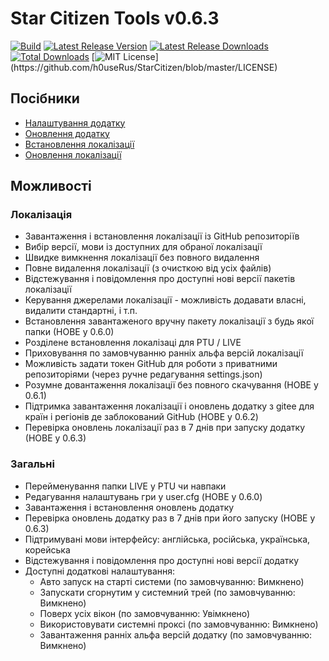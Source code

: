 # Star Citizen Tools v0.6.3
[![Build](https://github.com/h0useRus/StarCitizen/actions/workflows/build.yml/badge.svg?branch=master&event=push)](https://github.com/h0useRus/StarCitizen/actions/workflows/build.yml)
[![Latest Release Version](https://img.shields.io/github/release/h0useRus/StarCitizen?sort=date)](https://github.com/h0useRus/StarCitizen/releases/latest)
[![Latest Release Downloads](https://img.shields.io/github/downloads/h0useRus/StarCitizen/latest/total)](https://github.com/h0useRus/StarCitizen/releases/latest)
[![Total Downloads](https://img.shields.io/github/downloads/h0useRus/StarCitizen/total.svg)](https://github.com/h0useRus/StarCitizen/releases)
[![MIT License](https://img.shields.io/apm/l/atomic-design-ui.svg?)](https://github.com/h0useRus/StarCitizen/blob/master/LICENSE)

## Посібники

- [Налаштування додатку](guide/SETUP_APPLICATION.md)
- [Оновлення додатку](guide/UPDATE_APPLICATION.md)
- [Встановлення локалізації](guide/INSTALL_LOCALIZATION.md)
- [Оновлення локалізації](guide/UPDATE_LOCALIZATION.md)

## Можливості

### Локалізація

- Завантаження і встановлення локалізації із GitHub репозиторіїв
- Вибір версії, мови із доступних для обраної локалізації
- Швидке вимкнення локалізації без повного видалення
- Повне видалення локалізації (з очисткою від усіх файлів)
- Відстежування і повідомлення про доступні нові версії пакетів локалізації
- Керування джерелами локалізації - можливість додавати власні, видалити стандартні, і т.п.
- Встановлення завантаженого вручну пакету локалізації з будь якої папки (НОВЕ у 0.6.0)
- Розділене встановлення локалізаці для PTU / LIVE
- Приховування по замовчуванню ранніх альфа версій локалізації
- Можливість задати токен GitHub для роботи з приватними репозиторіями (через ручне редагування settings.json) 
- Розумне довантаження локалізації без повного скачування (НОВЕ у 0.6.1)
- Підтримка завантаження локалізації і оновлень додатку з gitee для країн і регіонів де заблокований GitHub (НОВЕ у 0.6.2)
- Перевірка оновлень локалізації раз в 7 днів при запуску додатку (НОВЕ у 0.6.3)

### Загальні

- Перейменування папки LIVE у PTU чи навпаки
- Редагування налаштувань гри у user.cfg (НОВЕ у 0.6.0)
- Завантаження і встановлення оновлень додатку
- Перевірка оновлень додатку раз в 7 днів при його запуску (НОВЕ у 0.6.3)
- Підтримувані мови інтерфейсу: англійська, російська, українська, корейська
- Відстежування і повідомлення про доступні нові версії додатку
- Доступні додаткові налаштування:
    - Авто запуск на старті системи (по замовчуванню: Вимкнено)
    - Запускати сгорнутим у системний трей (по замовчуванню: Вимкнено)
    - Поверх усіх вікон (по замовчуванню: Увімкнено)
    - Використовувати системні проксі (по замовчуванню: Вимкнено)
    - Завантаження ранніх альфа версій додатку (по замовчуванню: Вимкнено)
